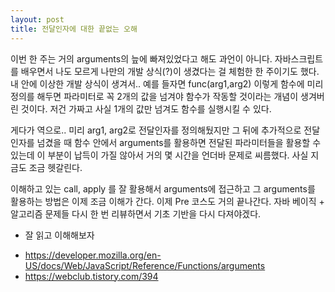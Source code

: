 ```yaml
---
layout: post
title: 전달인자에 대한 끝없는 오해      
---
```


이번 한 주는 거의 arguments의 늪에 빠져있었다고 해도 과언이 아니다.
자바스크립트를 배우면서 나도 모르게 나만의 개발 상식(?)이 생겼다는 걸 체험한 한 주이기도 했다.
내 안에 이상한 개발 상식이 생겨서.. 예를 들자면 func(arg1,arg2) 이렇게 함수에 미리 정의를 해두면 파라미터로 꼭 2개의 값을 넘겨야 함수가 작동할 것이라는 개념이 생겨버린 것이다.
저건 가짜고 사실 1개의 값만 넘겨도 함수를 실행시킬 수 있다.

게다가 역으로.. 미리 arg1, arg2로 전달인자를 정의해뒀지만 그 뒤에 추가적으로 전달인자를 넘겼을 때 함수 안에서 arguments를 활용하면 전달된 파라미터들을 활용할 수 있는데
이 부분이 납득이 가질 않아서 거의 몇 시간을 언더바 문제로 씨름했다.
사실 지금도 조금 헷갈린다. 

이해하고 있는 call, apply 를 잘 활용해서 arguments에 접근하고 그 arguments를 활용하는 방법은 이제 조금 이해가 간다.
이제 Pre 코스도 거의 끝나간다. 자바 베이직 + 알고리즘 문제들 다시 한 번 리뷰하면서 기초 기반을 다시 다져야겠다. 

* 잘 읽고 이해해보자
 - https://developer.mozilla.org/en-US/docs/Web/JavaScript/Reference/Functions/arguments 
 - https://webclub.tistory.com/394
